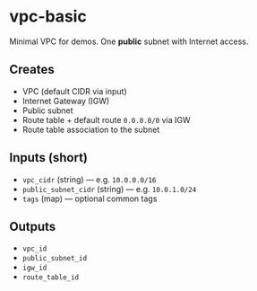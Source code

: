 # vpc-basic

Minimal VPC for demos. One **public** subnet with Internet access.

## Creates
- VPC (default CIDR via input)
- Internet Gateway (IGW)
- Public subnet
- Route table + default route `0.0.0.0/0` via IGW
- Route table association to the subnet

## Inputs (short)
- `vpc_cidr` (string) — e.g. `10.0.0.0/16`
- `public_subnet_cidr` (string) — e.g. `10.0.1.0/24`
- `tags` (map) — optional common tags

## Outputs
- `vpc_id`
- `public_subnet_id`
- `igw_id`
- `route_table_id`


